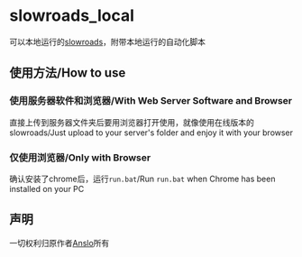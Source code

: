 # slowroads_local
可以本地运行的[slowroads](https://slowroads.io/)，附带本地运行的自动化脚本

## 使用方法/How to use
### 使用服务器软件和浏览器/With Web Server Software and Browser
直接上传到服务器文件夹后要用浏览器打开使用，就像使用在线版本的slowroads/Just upload to your server's folder and enjoy it with your browser
### 仅使用浏览器/Only with Browser
确认安装了chrome后，运行`run.bat`/Run `run.bat` when Chrome has been installed on your PC

## 声明
一切权利归原作者[Anslo](https://anslo.dev/)所有
